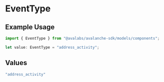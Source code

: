 # EventType

## Example Usage

```typescript
import { EventType } from "@avalabs/avalanche-sdk/models/components";

let value: EventType = "address_activity";
```

## Values

```typescript
"address_activity"
```